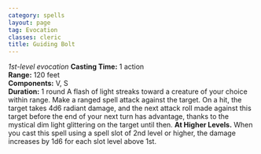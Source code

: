 ```yaml
---
category: spells
layout: page
tag: Evocation
classes: cleric
title: Guiding Bolt
---
```


_1st-level evocation_ **Casting Time:** 1 action   
**Range:** 120 feet    
**Components:** V, S    
**Duration:** 1 round A flash of light streaks toward a creature of your choice within range. Make a ranged spell attack against the target. On a hit, the target takes 4d6 radiant damage, and the next attack roll made against this target before the end of your next turn has advantage, thanks to the mystical dim light glittering on the target until then. **At Higher Levels.** When you cast this spell using a spell slot of 2nd level or higher, the damage increases by 1d6 for each slot level above 1st. 